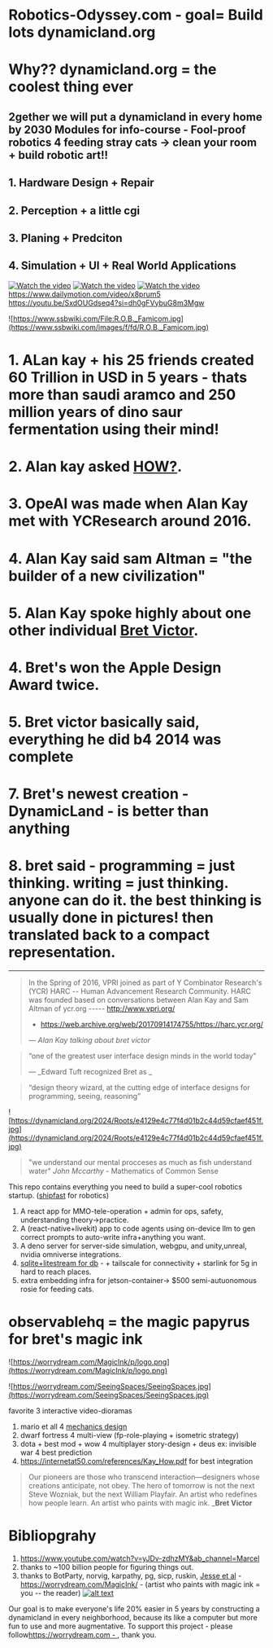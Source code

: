 # Robotics-Odyssey.com - goal= Build lots dynamicland.org

# Why?? dynamicland.org = the coolest thing ever

## 2gether we will put a dynamicland in every home by 2030 Modules for info-course -  Fool-proof  robotics 4 feeding stray cats -> clean your room + build robotic art!!

## 1. Hardware Design + Repair

## 2. Perception + a little cgi

## 3. Planing + Predciton

## 4. Simulation + UI + Real World Applications

[![Watch the video](https://img.youtube.com/vi/NNzMjrJQKsc/maxresdefault.jpg)](https://youtu.be/NNzMjrJQKsc)
[![Watch the video](https://img.youtube.com/vi/_gXiVOmaVSo/maxresdefault.jpg)](https://youtu.be/_gXiVOmaVSo)
[![Watch the video](https://img.youtube.com/vi/mwMUJg2mfII/maxresdefault.jpg)](https://youtu.be/mwMUJg2mfII) https://www.dailymotion.com/video/x8prum5
https://youtu.be/SxdOUGdseq4?si=dh0gFVybuG8m3Mgw

![https://www.ssbwiki.com/File:R.O.B._Famicom.jpg](https://www.ssbwiki.com/images/f/fd/R.O.B._Famicom.jpg)
# 1. ALan kay + his 25 friends created 60 Trillion in USD in 5 years - thats more than saudi aramco and 250 million years of dino saur fermentation using their mind!
# 2. Alan kay asked <a href="https://internetat50.com/references/Kay_How.pdf">HOW?</a>.
# 3. OpeAI was made when Alan Kay met with YCResearch around 2016.
# 4. Alan Kay said sam Altman = "the builder of a new civilization"
# 5. Alan Kay spoke highly about one other individual [Bret Victor](https://worrydream.com).
# 4. Bret's won the Apple Design Award twice.
# 5. Bret victor basically said, everything he did b4 2014 was complete
# 7. Bret's  newest creation - DynamicLand - is better than anything
# 8. bret said - programming = just thinking. writing = just thinking. anyone can do it. the best thinking is usually done in pictures! then translated back to a compact representation.
---

> In the Spring of 2016, VPRI joined as part of Y Combinator Research's (YCR) HARC -- Human Advancement Research Community.
> HARC was founded based on conversations between Alan Kay and Sam Altman of  ycr.org   -----  http://www.vpri.org/
> - https://web.archive.org/web/20170914174755/https://harc.ycr.org/
>
> — _Alan Kay talking about bret victor_

> “one of the greatest user interface design minds in the world today”
>
> — _Edward Tuft recognized Bret as _

> “design theory wizard, at the cutting edge of interface designs for programming, seeing, reasoning”

![https://dynamicland.org/2024/Roots/e4129e4c77f4d01b2c44d59cfaef451f.jpg](https://dynamicland.org/2024/Roots/e4129e4c77f4d01b2c44d59cfaef451f.jpg)

>  "we understand our mental procceses as much as fish understand water"
> _John Mccarthy_ - Mathematics of Common Sense

This repo contains everything you need to build a super-cool robotics startup. ([shipfast](https://shipfa.st/) for robotics)
1. A react app for MMO-tele-operation + admin for ops, safety, understanding theory->practice.
2. A (react-native+livekit) app to code agents using on-device llm to gen correct prompts to auto-write infra+anything you want.
3. A deno server for server-side simulation, webgpu, and unity,unreal, nvidia omniverse integrations.
4. [sqlite+litestream for db](https://youtu.be/RqubKSF3wig?si=M6okGXrR_pyKB-8J) - + tailscale for connectivity + starlink for 5g in hard to reach places.
5. extra embedding infra for jetson-container-> $500 semi-autuonomous rosie for feeding cats.

# observablehq = the magic papyrus for bret's magic ink

![https://worrydream.com/MagicInk/p/logo.png](https://worrydream.com/MagicInk/p/logo.png)

<!-- http://cm.bell-labs.com/cm/ms/what/shannonday/shannon1948.pdf -->
![https://worrydream.com/SeeingSpaces/SeeingSpaces.jpg](https://worrydream.com/SeeingSpaces/SeeingSpaces.jpg)

<!-- https://worrydream.com/MagicInk/predictor.lua -->
favorite 3 interactive video-dioramas
1. mario et all 4 <a href="https://davidcole.com">mechanics design</a>
2. dwarf fortress 4 multi-view (fp-role-playing + isometric strategy)
3. dota + best mod + wow 4 multiplayer story-design + deus ex: invisible war 4 best prediction
4. https://internetat50.com/references/Kay_How.pdf for best integration

> Our pioneers are those who transcend interaction—designers whose creations anticipate, not obey. The hero of tomorrow is not the next Steve Wozniak, but the next William Playfair. An artist who redefines how people learn. An artist who paints with magic ink.
> ___Bret Victor__

# Bibliopgrahy
1. https://www.youtube.com/watch?v=yJDv-zdhzMY&ab_channel=Marcel
2. thanks to ~100 billion people for figuring things out.
3. thanks to BotParty, norvig, karpathy, pg, sicp, ruskin, <a href="yt/breakingbadco">Jesse et al</a> -  https://worrydream.com/MagicInk/ - (artist who paints with magic ink = you -- the reader)
[![alt text](https://dynamicland.org/2024/Front_shelf/2dc5b9c5984d24df5d2aeaedf06442f8.jpg)](https://dynamicland.org/2024/Front_shelf/2dc5b9c5984d24df5d2aeaedf06442f8.jpg)



Our goal is to make everyone's life 20% easier in 5 years by constructing a dynamicland in every neighborhood, because its like a computer but more fun to use and more augmentative.
To support this project - please follow[https://worrydream.com - ](https://x.com/worrydream), thank you.
